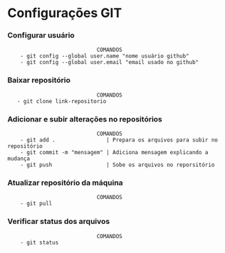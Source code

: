 #   Configurações GIT

### Configurar usuário
                                COMANDOS
        - git config --global user.name "nome usuário github"
        - git config --global user.email "email usado no github"
        
### Baixar repositório
                                COMANDOS
       - git clone link-repositorio
       
### Adicionar e subir alterações no repositórios
                                COMANDOS
        - git add .                | Prepara os arquivos para subir no repositório
        - git commit -m "mensagem" | Adiciona mensagem explicando a mudança 
        - git push                 | Sobe os arquivos no reporsitório

### Atualizar repositório da máquina
                                COMANDOS
        - git pull

### Verificar status dos arquivos
                                COMANDOS
        - git status